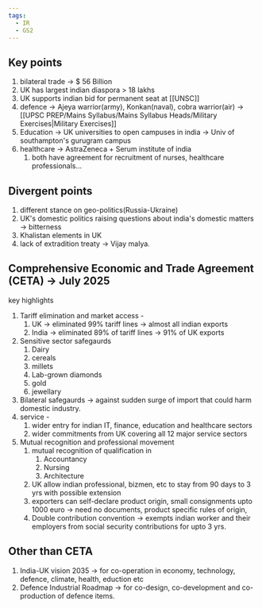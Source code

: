 ```yaml
---
tags:
  - IR
  - GS2
---
```

## Key points
1. bilateral trade -> $ 56 Billion
2. UK has largest indian diaspora > 18 lakhs
3. UK supports indian bid for permanent seat at [[UNSC]]
4. defence -> Ajeya warrior(army), Konkan(naval), cobra warrior(air) -> [[UPSC PREP/Mains Syllabus/Mains Syllabus Heads/Military Exercises|Military Exercises]]
5. Education -> UK universities to open campuses in india -> Univ of southampton's gurugram campus
6. healthcare -> AstraZeneca + Serum institute of india
	1. both have agreement for recruitment of nurses, healthcare professionals...
## Divergent points
1. different stance on geo-politics(Russia-Ukraine)
2. UK's domestic politics raising questions about india's domestic matters -> bitterness
3. Khalistan elements in UK
4. lack of extradition treaty -> Vijay malya.

## Comprehensive Economic and Trade Agreement (CETA) -> July 2025 
key highlights
1. Tariff elimination and market access - 
	1. UK -> eliminated 99% tariff lines -> almost all indian exports
	2. India -> eliminated 89% of tariff lines -> 91% of UK exports
2. Sensitive sector safegaurds 
	1.  Dairy
	2. cereals
	3. millets
	4. Lab-grown diamonds
	5. gold
	6. jewellary
3. Bilateral safegaurds -> against sudden surge of import that could harm domestic industry.
4. service -
	1. wider entry for indian IT, finance, education and healthcare sectors
	2. wider commitments from UK covering all 12 major service sectors
5. Mutual recognition and professional movement
	1. mutual recognition of qualification in 
		1. Accountancy
		2. Nursing
		3. Architecture
	2. UK allow indian professional, bizmen, etc to stay from 90 days to 3 yrs with possible extension
	3. exporters can self-declare product origin, small consignments upto 1000 euro -> need no documents, product specific rules of origin,
	4. Double contribution convention -> exempts indian worker and their employers from  social security contributions for upto 3 yrs.
## Other than CETA
1. India-UK vision 2035 -> for co-operation in economy, technology, defence, climate, health, eduction etc
2. Defence Industrial Roadmap -> for co-design, co-development and co-production of defence items.